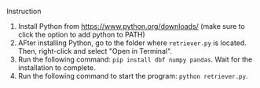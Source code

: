 Instruction
1. Install Python from https://www.python.org/downloads/ (make sure to click the option to add python to PATH)
2. AFter installing Python, go to the folder where `retriever.py` is located. Then, right-click and select "Open in Terminal".
3. Run the following command: `pip install dbf numpy pandas`. Wait for the installation to complete.
4. Run the following command to start the program: `python retriever.py`.
